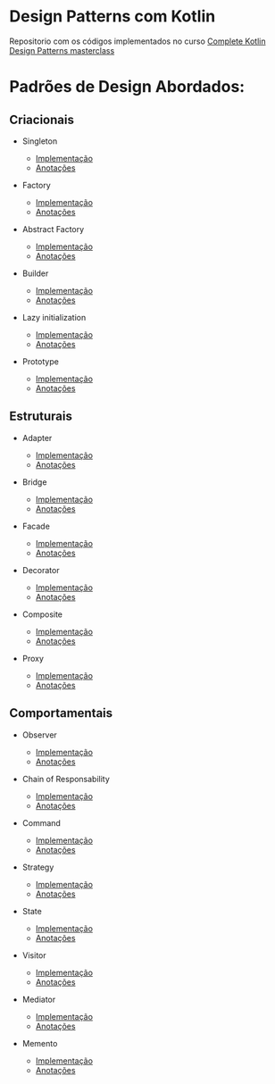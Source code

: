 # Design Patterns com Kotlin
Repositorio com os códigos implementados no curso [Complete Kotlin Design Patterns masterclass](https://udemy.com/course/kotlindesignpatterns/)

# Padrões de Design Abordados:

## Criacionais
- Singleton 
  - [Implementação](https://github.com/felpgoes/kotlin-design-patterns/blob/master/src/test/kotlin/NetworkDriver.kt)
  - [Anotações](https://www.notion.so/Singleton-e8712e06df9f4fd3a4eb5b360834e7bd?pvs=21)

- Factory 
  - [Implementação](https://github.com/felpgoes/kotlin-design-patterns/blob/master/src/test/kotlin/Factory.kt)
  - [Anotações](https://www.notion.so/Factory-63c73e2a6f4841d984d4e4324259febe?pvs=21)

- Abstract Factory 
  - [Implementação](https://github.com/felpgoes/kotlin-design-patterns/blob/master/src/test/kotlin/AbstractFactory.kt)
  - [Anotações](https://www.notion.so/Abstract-Factory-68db97f4689e420691c2451a695ff68b?pvs=21)

- Builder 
  - [Implementação](https://github.com/felpgoes/kotlin-design-patterns/blob/master/src/test/kotlin/Builder.kt)
  - [Anotações](https://www.notion.so/Builder-9e004810ed194caa8fd82a4f6468db44?pvs=21)

- Lazy initialization 
  - [Implementação](https://github.com/felpgoes/kotlin-design-patterns/blob/master/src/test/kotlin/LazyInitialization.kt)
  - [Anotações](https://www.notion.so/Lazy-initialization-b65501d3fd6847a6b19b2dab99e29db4?pvs=21)

- Prototype 
  - [Implementação](https://github.com/felpgoes/kotlin-design-patterns/blob/master/src/test/kotlin/Prototype.kt)
  - [Anotações](https://www.notion.so/Prototype-ce30c74de3624322a248976dcdf704bd?pvs=21)

## Estruturais
- Adapter 
  - [Implementação](https://github.com/felpgoes/kotlin-design-patterns/blob/master/src/test/kotlin/Adapter.kt)
  - [Anotações](https://www.notion.so/Adapter-2d3ae80345b046bc94aa7f6d6614bb72?pvs=21)

- Bridge 
  - [Implementação](https://github.com/felpgoes/kotlin-design-patterns/blob/master/src/test/kotlin/Bridge.kt)
  - [Anotações](https://www.notion.so/Bridge-c5ee60d2074a46dead4997348c2e69fe?pvs=21)

- Facade 
  - [Implementação](https://github.com/felpgoes/kotlin-design-patterns/blob/master/src/test/kotlin/ComplexSystemStore.kt)
  - [Anotações](https://www.notion.so/Facade-af6ade70d3784b64884bdb9eadad3f20?pvs=21)

- Decorator 
  - [Implementação](https://github.com/felpgoes/kotlin-design-patterns/blob/master/src/test/kotlin/Decorator.kt)
  - [Anotações](https://www.notion.so/Decorator-a44c529690664ab2b0a9c1ad08206daf?pvs=21)

- Composite 
  - [Implementação](https://github.com/felpgoes/kotlin-design-patterns/blob/master/src/test/kotlin/Composite.kt)
  - [Anotações](https://www.notion.so/Composite-423e773d9fec4d9a90f704d2fa7a17aa?pvs=21)

- Proxy 
  - [Implementação](https://github.com/felpgoes/kotlin-design-patterns/blob/master/src/test/kotlin/Proxy.kt)
  - [Anotações](https://www.notion.so/Proxy-f0f62db6bb224367be417ba30fefa2fb?pvs=21)


## Comportamentais
- Observer 
  - [Implementação](https://github.com/felpgoes/kotlin-design-patterns/blob/master/src/test/kotlin/Observer.kt)
  - [Anotações](https://www.notion.so/Observer-1931bd9f4e4d43659d8ec1ceaed1f7e1?pvs=21)

- Chain of Responsability 
  - [Implementação](https://github.com/felpgoes/kotlin-design-patterns/blob/master/src/test/kotlin/ChainOfResponsibility.kt)
  - [Anotações](https://www.notion.so/Chain-of-Responsability-c40249cc1a664382b688c300b60a2e82?pvs=21)

- Command 
  - [Implementação](https://github.com/felpgoes/kotlin-design-patterns/blob/master/src/test/kotlin/Command.kt)
  - [Anotações](https://www.notion.so/Command-43a14e8311054e5e82a2ecec6bcf0505?pvs=21)

- Strategy 
  - [Implementação](https://github.com/felpgoes/kotlin-design-patterns/blob/master/src/test/kotlin/Strategy.kt)
  - [Anotações](https://www.notion.so/Strategy-66dbfe40db5a460eb5fa09faa286c050?pvs=21)

- State 
  - [Implementação](https://github.com/felpgoes/kotlin-design-patterns/blob/master/src/test/kotlin/State.kt)
  - [Anotações](https://www.notion.so/State-9b83639f828d4707b30d8eb5bf9f5161?pvs=21)

- Visitor 
  - [Implementação](https://github.com/felpgoes/kotlin-design-patterns/blob/master/src/test/kotlin/Visitor.kt)
  - [Anotações](https://www.notion.so/Visitor-3527d44b72824adb8910b65cbac356ba?pvs=21)

- Mediator 
  - [Implementação](https://github.com/felpgoes/kotlin-design-patterns/blob/master/src/test/kotlin/Mediator.kt)
  - [Anotações](https://www.notion.so/Mediator-f2163655f1ef4bc1b37645dcb8daa74e?pvs=21)

- Memento 
  - [Implementação](https://github.com/felpgoes/kotlin-design-patterns/blob/master/src/test/kotlin/Memento.kt)
  - [Anotações](https://www.notion.so/Memento-53d3978437c54e429a79172762f442c7?pvs=21)
